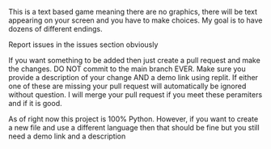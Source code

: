This is a text based game meaning there are no graphics, there will be text appearing on your screen and you have to make choices. My goal is to have dozens of different endings.

Report issues in the issues section obviously

If you want something to be added then just create a pull request and make the changes. DO NOT commit to the main branch EVER. Make sure you provide a description of your change AND a demo link using replit. If either one of these are missing your pull request will automatically be ignored without question. I will merge your pull request if you meet these peramiters and if it is good.

As of right now this project is 100% Python. However, if you want to create a new file and use a different language then that should be fine but you still need a demo link and a description

